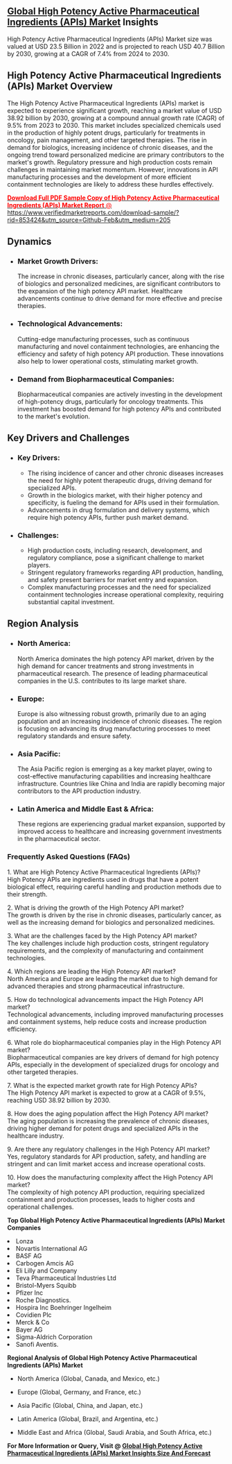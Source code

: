 <h2><a href="https://www.verifiedmarketreports.com/download-sample/?rid=853424&amp;utm_source=Github&amp;utm_medium=205" target="_blank">Global High Potency Active Pharmaceutical Ingredients (APIs) Market</a> Insights</h2><p>High Potency Active Pharmaceutical Ingredients (APIs) Market size was valued at USD 23.5 Billion in 2022 and is projected to reach USD 40.7 Billion by 2030, growing at a CAGR of 7.4% from 2024 to 2030.</p><p> <h2>High Potency Active Pharmaceutical Ingredients (APIs) Market Overview</h2> <p>The High Potency Active Pharmaceutical Ingredients (APIs) market is expected to experience significant growth, reaching a market value of USD 38.92 billion by 2030, growing at a compound annual growth rate (CAGR) of 9.5% from 2023 to 2030. This market includes specialized chemicals used in the production of highly potent drugs, particularly for treatments in oncology, pain management, and other targeted therapies. The rise in demand for biologics, increasing incidence of chronic diseases, and the ongoing trend toward personalized medicine are primary contributors to the market's growth. Regulatory pressure and high production costs remain challenges in maintaining market momentum. However, innovations in API manufacturing processes and the development of more efficient containment technologies are likely to address these hurdles effectively. <a href="sample-link.html"><p><span class=""><span style="color: #ff0000;"><strong>Download Full PDF Sample Copy of High Potency Active Pharmaceutical Ingredients (APIs) Market Report</strong> @ </span><a href="https://www.verifiedmarketreports.com/download-sample/?rid=853424&amp;utm_source=Github-Feb&amp;utm_medium=205" target="_blank">https://www.verifiedmarketreports.com/download-sample/?rid=853424&amp;utm_source=Github-Feb&amp;utm_medium=205</a></span></p></a></p> <h2>Dynamics</h2> <ul> <li><h3>Market Growth Drivers:</h3> The increase in chronic diseases, particularly cancer, along with the rise of biologics and personalized medicines, are significant contributors to the expansion of the high potency API market. Healthcare advancements continue to drive demand for more effective and precise therapies.</li> <li><h3>Technological Advancements:</h3> Cutting-edge manufacturing processes, such as continuous manufacturing and novel containment technologies, are enhancing the efficiency and safety of high potency API production. These innovations also help to lower operational costs, stimulating market growth.</li> <li><h3>Demand from Biopharmaceutical Companies:</h3> Biopharmaceutical companies are actively investing in the development of high-potency drugs, particularly for oncology treatments. This investment has boosted demand for high potency APIs and contributed to the market's evolution.</li> </ul> <h2>Key Drivers and Challenges</h2> <ul> <li><h3>Key Drivers:</h3> <ul> <li>The rising incidence of cancer and other chronic diseases increases the need for highly potent therapeutic drugs, driving demand for specialized APIs.</li> <li>Growth in the biologics market, with their higher potency and specificity, is fueling the demand for APIs used in their formulation.</li> <li>Advancements in drug formulation and delivery systems, which require high potency APIs, further push market demand.</li> </ul> </li> <li><h3>Challenges:</h3> <ul> <li>High production costs, including research, development, and regulatory compliance, pose a significant challenge to market players.</li> <li>Stringent regulatory frameworks regarding API production, handling, and safety present barriers for market entry and expansion.</li> <li>Complex manufacturing processes and the need for specialized containment technologies increase operational complexity, requiring substantial capital investment.</li> </ul> </li> </ul> <h2>Region Analysis</h2> <ul> <li><h3>North America:</h3> North America dominates the high potency API market, driven by the high demand for cancer treatments and strong investments in pharmaceutical research. The presence of leading pharmaceutical companies in the U.S. contributes to its large market share.</li> <li><h3>Europe:</h3> Europe is also witnessing robust growth, primarily due to an aging population and an increasing incidence of chronic diseases. The region is focusing on advancing its drug manufacturing processes to meet regulatory standards and ensure safety.</li> <li><h3>Asia Pacific:</h3> The Asia Pacific region is emerging as a key market player, owing to cost-effective manufacturing capabilities and increasing healthcare infrastructure. Countries like China and India are rapidly becoming major contributors to the API production industry.</li> <li><h3>Latin America and Middle East & Africa:</h3> These regions are experiencing gradual market expansion, supported by improved access to healthcare and increasing government investments in the pharmaceutical sector.</li> </ul> <h3>Frequently Asked Questions (FAQs)</h3> <p>1. What are High Potency Active Pharmaceutical Ingredients (APIs)?<br>High Potency APIs are ingredients used in drugs that have a potent biological effect, requiring careful handling and production methods due to their strength.</p> <p>2. What is driving the growth of the High Potency API market?<br>The growth is driven by the rise in chronic diseases, particularly cancer, as well as the increasing demand for biologics and personalized medicines.</p> <p>3. What are the challenges faced by the High Potency API market?<br>The key challenges include high production costs, stringent regulatory requirements, and the complexity of manufacturing and containment technologies.</p> <p>4. Which regions are leading the High Potency API market?<br>North America and Europe are leading the market due to high demand for advanced therapies and strong pharmaceutical infrastructure.</p> <p>5. How do technological advancements impact the High Potency API market?<br>Technological advancements, including improved manufacturing processes and containment systems, help reduce costs and increase production efficiency.</p> <p>6. What role do biopharmaceutical companies play in the High Potency API market?<br>Biopharmaceutical companies are key drivers of demand for high potency APIs, especially in the development of specialized drugs for oncology and other targeted therapies.</p> <p>7. What is the expected market growth rate for High Potency APIs?<br>The High Potency API market is expected to grow at a CAGR of 9.5%, reaching USD 38.92 billion by 2030.</p> <p>8. How does the aging population affect the High Potency API market?<br>The aging population is increasing the prevalence of chronic diseases, driving higher demand for potent drugs and specialized APIs in the healthcare industry.</p> <p>9. Are there any regulatory challenges in the High Potency API market?<br>Yes, regulatory standards for API production, safety, and handling are stringent and can limit market access and increase operational costs.</p> <p>10. How does the manufacturing complexity affect the High Potency API market?<br>The complexity of high potency API production, requiring specialized containment and production processes, leads to higher costs and operational challenges.</p> </p><p><strong>Top Global High Potency Active Pharmaceutical Ingredients (APIs) Market Companies</strong></p><div data-test-id=""><p><li>Lonza</li><li> Novartis International AG</li><li> BASF AG</li><li> Carbogen Amcis AG</li><li> Eli Lilly and Company</li><li> Teva Pharmaceutical Industries Ltd</li><li> Bristol-Myers Squibb</li><li> Pfizer Inc</li><li> Roche Diagnostics.</li><li> Hospira Inc Boehringer Ingelheim</li><li> Covidien Plc</li><li> Merck & Co</li><li> Bayer AG</li><li> Sigma-Aldrich Corporation</li><li> Sanofi Aventis.</li></p><div><strong>Regional Analysis of&nbsp;Global High Potency Active Pharmaceutical Ingredients (APIs) Market</strong></div><ul><li dir="ltr"><p dir="ltr">North America&nbsp;(Global, Canada, and Mexico, etc.)</p></li><li dir="ltr"><p dir="ltr">Europe (Global, Germany, and France, etc.)</p></li><li dir="ltr"><p dir="ltr">Asia Pacific&nbsp;(Global, China, and Japan, etc.)</p></li><li dir="ltr"><p dir="ltr">Latin America&nbsp;(Global, Brazil, and Argentina, etc.)</p></li><li dir="ltr">Middle East and Africa&nbsp;(Global, Saudi Arabia, and South Africa, etc.)</li></ul><p><strong>For More Information or Query, Visit @&nbsp;</strong><strong><a href="https://www.verifiedmarketreports.com/product/high-potency-active-pharmaceutical-ingredients-apis-market/?utm_source=Github&amp;utm_medium=205" target="_blank">Global High Potency Active Pharmaceutical Ingredients (APIs) Market Insights Size And Forecast</a></strong></p></div>
